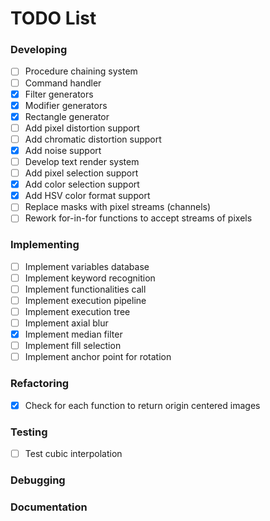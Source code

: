 # TODO List

### Developing
- [ ] Procedure chaining system
- [ ] Command handler
- [x] Filter generators
- [x] Modifier generators
- [x] Rectangle generator
- [ ] Add pixel distortion support
- [ ] Add chromatic distortion support
- [x] Add noise support
- [ ] Develop text render system
- [ ] Add pixel selection support
- [x] Add color selection support
- [x] Add HSV color format support
- [ ] Replace masks with pixel streams (channels)
- [ ] Rework for-in-for functions to accept streams of pixels

### Implementing
- [ ] Implement variables database
- [ ] Implement keyword recognition
- [ ] Implement functionalities call
- [ ] Implement execution pipeline
- [ ] Implement execution tree
- [ ] Implement axial blur
- [x] Implement median filter
- [ ] Implement fill selection
- [ ] Implement anchor point for rotation

### Refactoring
- [x] Check for each function to return origin centered images

### Testing
- [ ] Test cubic interpolation

### Debugging

### Documentation
